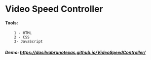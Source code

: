 # Video Speed Controller

#### Tools:

```
    1 - HTML
    2 - CSS
    3- JavaScript

```

##### Demo: https://dasilvabrunotexas.github.io/VideoSpeedController/
